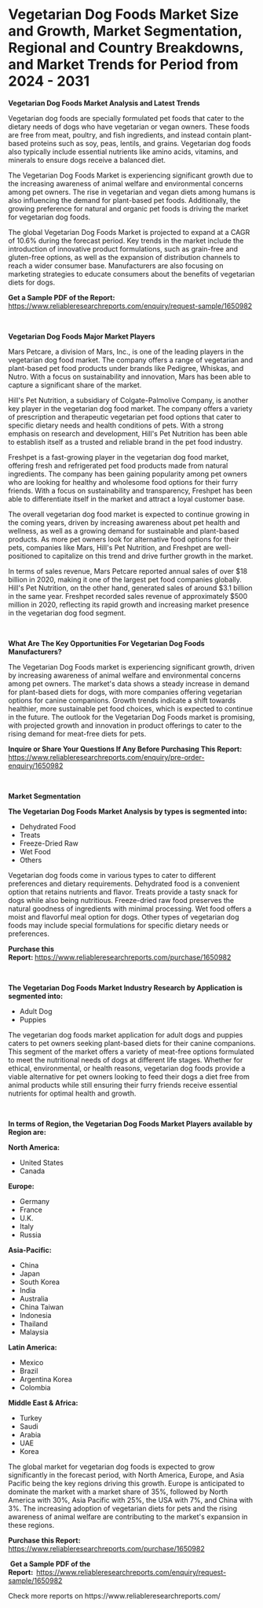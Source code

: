 <p><h1>Vegetarian Dog Foods Market Size and Growth, Market Segmentation, Regional and Country Breakdowns, and Market Trends for Period from 2024 -  2031</h1></p><p><strong>Vegetarian Dog Foods Market Analysis and Latest Trends</strong></p>
<p><p>Vegetarian dog foods are specially formulated pet foods that cater to the dietary needs of dogs who have vegetarian or vegan owners. These foods are free from meat, poultry, and fish ingredients, and instead contain plant-based proteins such as soy, peas, lentils, and grains. Vegetarian dog foods also typically include essential nutrients like amino acids, vitamins, and minerals to ensure dogs receive a balanced diet.</p><p>The Vegetarian Dog Foods Market is experiencing significant growth due to the increasing awareness of animal welfare and environmental concerns among pet owners. The rise in vegetarian and vegan diets among humans is also influencing the demand for plant-based pet foods. Additionally, the growing preference for natural and organic pet foods is driving the market for vegetarian dog foods.</p><p>The global Vegetarian Dog Foods Market is projected to expand at a CAGR of 10.6% during the forecast period. Key trends in the market include the introduction of innovative product formulations, such as grain-free and gluten-free options, as well as the expansion of distribution channels to reach a wider consumer base. Manufacturers are also focusing on marketing strategies to educate consumers about the benefits of vegetarian diets for dogs.</p></p>
<p><strong>Get a Sample PDF of the Report:&nbsp;</strong> <a href="https://www.reliableresearchreports.com/enquiry/request-sample/1650982">https://www.reliableresearchreports.com/enquiry/request-sample/1650982</a></p>
<p>&nbsp;</p>
<p><strong>Vegetarian Dog Foods Major Market Players</strong></p>
<p><p>Mars Petcare, a division of Mars, Inc., is one of the leading players in the vegetarian dog food market. The company offers a range of vegetarian and plant-based pet food products under brands like Pedigree, Whiskas, and Nutro. With a focus on sustainability and innovation, Mars has been able to capture a significant share of the market.</p><p>Hill's Pet Nutrition, a subsidiary of Colgate-Palmolive Company, is another key player in the vegetarian dog food market. The company offers a variety of prescription and therapeutic vegetarian pet food options that cater to specific dietary needs and health conditions of pets. With a strong emphasis on research and development, Hill's Pet Nutrition has been able to establish itself as a trusted and reliable brand in the pet food industry.</p><p>Freshpet is a fast-growing player in the vegetarian dog food market, offering fresh and refrigerated pet food products made from natural ingredients. The company has been gaining popularity among pet owners who are looking for healthy and wholesome food options for their furry friends. With a focus on sustainability and transparency, Freshpet has been able to differentiate itself in the market and attract a loyal customer base.</p><p>The overall vegetarian dog food market is expected to continue growing in the coming years, driven by increasing awareness about pet health and wellness, as well as a growing demand for sustainable and plant-based products. As more pet owners look for alternative food options for their pets, companies like Mars, Hill's Pet Nutrition, and Freshpet are well-positioned to capitalize on this trend and drive further growth in the market.</p><p>In terms of sales revenue, Mars Petcare reported annual sales of over $18 billion in 2020, making it one of the largest pet food companies globally. Hill's Pet Nutrition, on the other hand, generated sales of around $3.1 billion in the same year. Freshpet recorded sales revenue of approximately $500 million in 2020, reflecting its rapid growth and increasing market presence in the vegetarian dog food segment.</p></p>
<p>&nbsp;</p>
<p><strong>What Are The Key Opportunities For Vegetarian Dog Foods Manufacturers?</strong></p>
<p><p>The Vegetarian Dog Foods market is experiencing significant growth, driven by increasing awareness of animal welfare and environmental concerns among pet owners. The market's data shows a steady increase in demand for plant-based diets for dogs, with more companies offering vegetarian options for canine companions. Growth trends indicate a shift towards healthier, more sustainable pet food choices, which is expected to continue in the future. The outlook for the Vegetarian Dog Foods market is promising, with projected growth and innovation in product offerings to cater to the rising demand for meat-free diets for pets.</p></p>
<p><strong>Inquire or Share Your Questions If Any Before Purchasing This Report:</strong> <a href="https://www.reliableresearchreports.com/enquiry/pre-order-enquiry/1650982">https://www.reliableresearchreports.com/enquiry/pre-order-enquiry/1650982</a></p>
<p>&nbsp;</p>
<p><strong>Market Segmentation</strong></p>
<p><strong>The Vegetarian Dog Foods Market Analysis by types is segmented into:</strong></p>
<p><ul><li>Dehydrated Food</li><li>Treats</li><li>Freeze-Dried Raw</li><li>Wet Food</li><li>Others</li></ul></p>
<p><p>Vegetarian dog foods come in various types to cater to different preferences and dietary requirements. Dehydrated food is a convenient option that retains nutrients and flavor. Treats provide a tasty snack for dogs while also being nutritious. Freeze-dried raw food preserves the natural goodness of ingredients with minimal processing. Wet food offers a moist and flavorful meal option for dogs. Other types of vegetarian dog foods may include special formulations for specific dietary needs or preferences.</p></p>
<p><strong>Purchase this Report:&nbsp;</strong><a href="https://www.reliableresearchreports.com/purchase/1650982">https://www.reliableresearchreports.com/purchase/1650982</a></p>
<p>&nbsp;</p>
<p><strong>The Vegetarian Dog Foods Market Industry Research by Application is segmented into:</strong></p>
<p><ul><li>Adult Dog</li><li>Puppies</li></ul></p>
<p><p>The vegetarian dog foods market application for adult dogs and puppies caters to pet owners seeking plant-based diets for their canine companions. This segment of the market offers a variety of meat-free options formulated to meet the nutritional needs of dogs at different life stages. Whether for ethical, environmental, or health reasons, vegetarian dog foods provide a viable alternative for pet owners looking to feed their dogs a diet free from animal products while still ensuring their furry friends receive essential nutrients for optimal health and growth.</p></p>
<p>&nbsp;</p>
<p><strong>In terms of Region, the Vegetarian Dog Foods Market Players available by Region are:</strong></p>
<p>
    <p> <strong> North America: </strong>
        <ul>
            <li>United States</li>
            <li>Canada</li>
        </ul>
        </p> 
    <p> <strong> Europe: </strong>
        <ul>
            <li>Germany</li>
            <li>France</li>
            <li>U.K.</li>
            <li>Italy</li>
            <li>Russia</li>
        </ul>
        </p> 
    <p> <strong> Asia-Pacific: </strong>
        <ul>
            <li>China</li>
            <li>Japan</li>
            <li>South Korea</li>
            <li>India</li>
            <li>Australia</li>
            <li>China Taiwan</li>
            <li>Indonesia</li>
            <li>Thailand</li>
            <li>Malaysia</li>
        </ul>
        </p> 
    <p> <strong> Latin America: </strong>
        <ul>
            <li>Mexico</li>
            <li>Brazil</li>
            <li>Argentina Korea</li>
            <li>Colombia</li>
        </ul>
        </p> 
    <p> <strong> Middle East & Africa: </strong>
        <ul>
            <li>Turkey</li>
            <li>Saudi</li>
            <li>Arabia</li>
            <li>UAE</li>
            <li>Korea</li>
        </ul>
    </p>
    </p>
<p><p>The global market for vegetarian dog foods is expected to grow significantly in the forecast period, with North America, Europe, and Asia Pacific being the key regions driving this growth. Europe is anticipated to dominate the market with a market share of 35%, followed by North America with 30%, Asia Pacific with 25%, the USA with 7%, and China with 3%. The increasing adoption of vegetarian diets for pets and the rising awareness of animal welfare are contributing to the market's expansion in these regions.</p></p>
<p><strong>Purchase this Report: </strong><a href="https://www.reliableresearchreports.com/purchase/1650982">https://www.reliableresearchreports.com/purchase/1650982</a></p>
<p>&nbsp;<strong>Get a Sample PDF of the Report:&nbsp;&nbsp;</strong><a href="https://www.reliableresearchreports.com/enquiry/request-sample/1650982">https://www.reliableresearchreports.com/enquiry/request-sample/1650982</a></p>
<p><strong></strong></p>
<p>Check more reports on https://www.reliableresearchreports.com/</p>